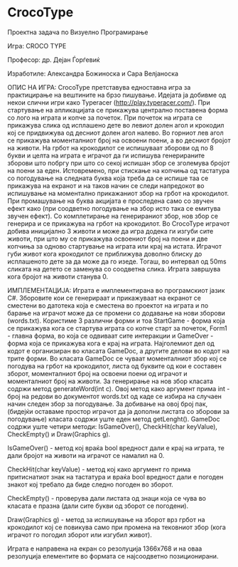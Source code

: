 ﻿# CrocoType

Проектна задача по Визуелно Програмирање 

Игра: CROCO TYPE

Професор: др. Дејан Ѓорѓевиќ

Изработиле: Александра Божиноска и Сара Велјаноска

ОПИС НА ИГРА: CrocoType претставува едноставна игра за практицирање на вештините на брзо пишување. Идејата ја добивме од некои слични игри како Typeracer (http://play.typeracer.com/). При стартување на апликацијата се прикажува централно поставена форма со лого на играта и копче за почеток. При почеток на играта се прикажува слика од исплашено дете во левиот долен агол и крокодил кој се придвижува од десниот долен агол налево. Во горниот лев агол се прикажува моменталниот број на освоени поени, а во десниот бројот на животи. На грбот на крокодилот се испишуваат зборови од по 8 букви и целта на играта е играчот да ги испишува генерираните зборови што побргу при што со секој испишан збор се зголемува бројот на поени за еден. Истовремено, при стискање на копчиња од тастатура со погодување на следната буква која треба да се испише таа се прикажува на екранот и на таков начин се следи напредокот во испишување на моментално прикажаниот збор на грбот на крокодилот. При промашување на буква акцијата е проследена само со звучен ефект како (при соодветно погодување на збор исто така се емитува звучен ефект). Со комплетирање на генерираниот збор, нов збор се генерира и се прикажува на грбот на крокодилот. Во СrocoType играчот добива иницијално 3 животи и може да игра додека ги изгуби сите животи, при што му се прикажува освоениот број на поени и две копчиња за одново стартување на играта или крај на истата. Играчот губи живот кога крокодилот се приближува доволно блиску до исплашеното дете за да може да го изеде. Тогаш, во интервал од 50ms сликата на детето се заменува со соодветна слика. Играта завршува кога бројот на животи станува 0.

ИМПЛЕМЕНТАЦИЈА: Играта е имплементирана во програмскиот јазик C#. Зборовите кои се генерираат и прикажуваат на екранот се сместени во датотека која е сместена во проектот на играта и по барање на играчот може да се промени со додавање на нови зборови (words.txt). Користиме 3 различни форми и тоа StartGame - форма која се прикажува кога се стартува играта со копче старт за почеток, Form1 - главна форма, во која се одвиваат сите интеракции и GameOver - форма која се прикажува кога е крај на играта. Најголемиот дел од кодот е организиран во класата GameDoc, а другите делови во кодот на трите форми.
Во класата GameDoc се чуваат моменталниот збор кој се погодува на грбот на крокодилот, листа од буквите од кои е составен зборот, моменталниот број на освоени поени од играчот и моменталниот број на животи.
За генерирање на нов збор класата содржи метод generateWord(int c). Овој метод како аргумент прима int - број на редови во документот words.txt од каде се избира на случаен начин следен збор за погодување. За добивање на овој број пак, (бидејќи оставаме простор играчот да ја дополни листата со зборови за погодување) класата содржи уште еден метод getLenght().
GameDoc содржи уште четири методи: IsGameOver(), CheckHit(char keyValue), CheckEmpty() и Draw(Graphics g).

IsGameOver() - метод кој враќа bool вредност дали е крај на играта, те дали бројот на животи на играчот се намалил на 0.

CheckHit(char keyValue) - метод кој како аргумент го прима притиснатиот знак на тастатура и враќа bool вредност дали е погоден знакот кој требало да биде следно погоден во зборот.

CheckEmpty() - проверува дали листата од знаци која се чува во класата е празна (дали сите букви од зборот се погодени).

Draw(Graphics g) - метод за испишување на зборот врз грбот на крокодилот кој се повикува само при промена на тековниот збор (кога играчот го погодил зборот или изгубил живот).


Играта е направена на екран со резолуција 1366x768 и на оваа резолуција елементите во формата се најсоодветно позиционирани.

